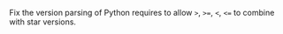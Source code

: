 Fix the version parsing of Python requires to allow `>`, `>=`, `<`, `<=` to combine with star versions.
